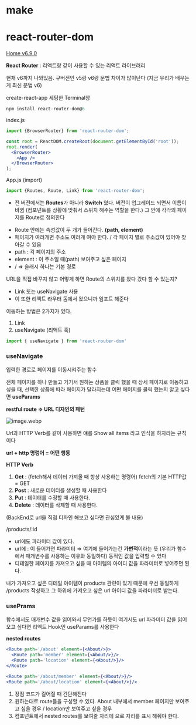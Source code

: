 # make

# react-router-dom

[Home v6.9.0](https://reactrouter.com/en/main)

**React Router** : 리액트랑 같이 사용할 수 있는 리액트 라이브러리 

현재 v6까지 나와있음. 구버전인 v5랑 v6랑 문법 차이가 많이난다 (지금 우리가 배우는게 최신 문법 v6)

create-react-app 세팅한 Terminal창

```jsx
npm install react-router-dom@6
```

index.js

```jsx
import {BrowserRouter} from 'react-router-dom';

const root = ReactDOM.createRoot(document.getElementById('root'));
root.render(
  <BrowserRouter>
    <App />
  </BrowserRouter>
);
```

App.js (import)

```jsx
import {Routes, Route, Link} from 'react-router-dom';
```

**<Routes>**

- 전 버전에서는 **Routes**가 아니라 **Switch** 였다. 버전이 업그레이드 되면서 이름이 바뀜  (컴포넌트를 상황에 맞춰서 스위치 해주는 역할을 한다.) 그 안에 각각의 페이지를 Route로 정의한다

**<Route>**

- Route 안에는 속성값이 두 개가 들어간다. **(path, element)**
- 페이지가 여러개면 주소도 여러개 여야 한다. / 각 페이지 별로 주소값이 있어야 찾아갈 수 있음
- path : 각 페이지의 주소
- element : 이 주소일 때(path) 보여주고 싶은 페이지
- / ⇒ 슬래시 하나는 기본 경로

URL을 직접 바꾸지 않고 어떻게 하면 Route의 스위치를 왔다 갔다 할 수 있는지?

- Link 또는 useNavigate 사용
- 이 또한 리액트 라우터 돔에서 왔으니까 임포트 해준다

이동하는 방법은 2가지가 있다.

1. Link
2. useNavigate (리액트 훅)

```jsx
import { useNavigate } from 'react-router-dom'
```

### useNavigate

입력한 경로로  페이지를 이동시켜주는 함수

전체 페이지를 하나 만들고 거기서 원하는 상품을 클릭 했을 때 상세 페이지로 이동하고 싶을 때, 선택한 상품에 따라 페이지가 달라지는데 어떤 페이지를 클릭 했는지 알고 싶다면 **useParams**

**restful route ⇒ URL 디자인의 패턴**

![image.webp](https://s3-us-west-2.amazonaws.com/secure.notion-static.com/1d3d18d1-a90f-40b7-9fa2-26a213d6a22c/image.webp)

Url과 HTTP Verb를 같이 사용하면 얘를 Show all items 라고 인식을 하자라는 규칙이다

**url + http 명렁어 = 어떤 행동**

**HTTP Verb**

1. **Get** : (fetch해서 데이터 가져올 때 항상 사용하는 명령어) fetch의 기본 HTTP값 = GET
2. **Post** : 새로운 데이터를 생성할 때 사용한다
3. **Put** : 데이터를 수정할 때 사용한다.
4. **Delete** : 데이터를 삭제할 때 사용한다.

(BackEnd로 url을 직접 디자인 해보고 싶다면 관심있게 볼 내용)

/products/:id 

- url에도 파라미터 값이 있다.
- url에 : 이 들어가면 파라미터 ⇒ 여기에 들어가는건 **가변적**이라는 뜻 (우리가 함수에서 매개변수를 사용하는 이유와 동일하다) 동적인 값을 입력할 수 있다
- 디테일한 페이지를 가져오고 싶을 때 아이템의 아이디 값을 파라미터로 넣어주면 된다.

내가 가져오고 싶은 디테일 아이템이 products 관련이 있기 때문에 우선 동일하게 /products 작성하고 그 하위에 가져오고 싶은 url 아이디 값을 파라미터로 받는다.

### usePrams

함수에서도 매개변수 값을 읽어와서 무언가를 하듯이 여기서도 url 파라미터 값을 읽어오고 싶다면 리액트 Hook인 useParams를 사용한다

**nested routes**

```jsx
<Route path='/about' element={<About/>}>
  <Route path='member' element={<About/>}/>
  <Route path='location' element={<About/>}/>
</Route>

<Route path='/about/member' element={<About/>}/>
<Route path='/about/location' element={<About/>}/>
```

1. 장점 코드가 길어질 때 간단해진다
2. 원하는대로 route들을 구성할 수 있다. About 내부에서 member 페이지만 보여주고 싶을 경우 / location만 보여주고 싶을 경우
3. 컴포넌트에서 nested routes를 보여줄 자리에 <Outlet>으로 자리를 표시 해줘야 한다.
